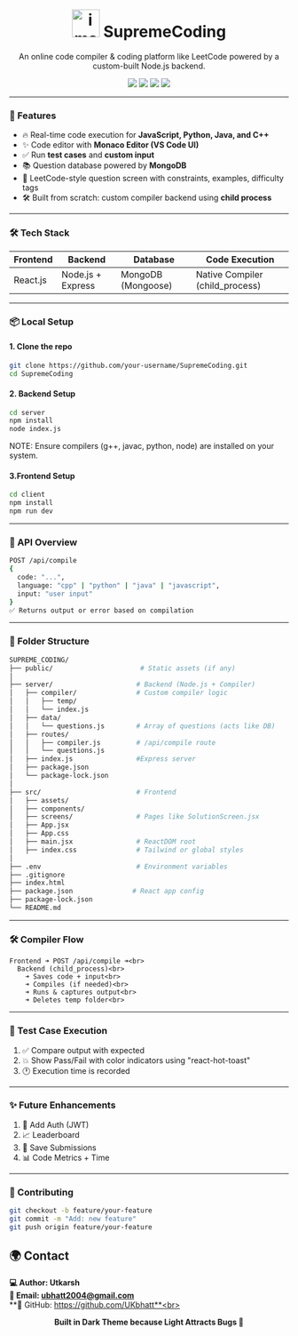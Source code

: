 

<h1 align="center"><img width="50" height="50" alt="image" src="https://github.com/user-attachments/assets/f9240e44-4901-44e6-b2f0-59989957dc6a" />
SupremeCoding</h1>
<p align="center">An online code compiler & coding platform like LeetCode powered by a custom-built Node.js backend.</p>
<p align="center">
  <img src="https://img.shields.io/badge/Online%20Compiler-Built%20with%20Node.js-blue?style=for-the-badge&logo=node.js" />
  <img src="https://img.shields.io/badge/MongoDB-Questions%20Database-green?style=for-the-badge&logo=mongodb" />
  <img src="https://img.shields.io/badge/ReactJS-Frontend-purple?style=for-the-badge&logo=react" />
  <img src="https://img.shields.io/badge/Monaco%20Editor-VS%20Code%20Feel-informational?style=for-the-badge&logo=visualstudiocode" />
</p>

---

### 🚀 Features

- 🔥 Real-time code execution for **JavaScript, Python, Java, and C++**
- ✨ Code editor with **Monaco Editor (VS Code UI)**
- ✅ Run **test cases** and **custom input**
- 📚 Question database powered by **MongoDB**
- 🧠 LeetCode-style question screen with constraints, examples, difficulty tags
- 🛠️ Built from scratch: custom compiler backend using **child process**

---

### 🛠️ Tech Stack

| Frontend | Backend | Database | Code Execution |
|----------|---------|----------|----------------|
| React.js | Node.js + Express | MongoDB (Mongoose) | Native Compiler (child_process) |

---

### 📦 Local Setup

#### 1. Clone the repo

```bash
git clone https://github.com/your-username/SupremeCoding.git
cd SupremeCoding
```

#### 2. Backend Setup
```bash
cd server
npm install
node index.js
```
NOTE: Ensure compilers (g++, javac, python, node) are installed on your system.
#### 3.Frontend Setup
```bash
cd client
npm install
npm run dev
```

---
### 🔄 API Overview
```bash
POST /api/compile
{
  code: "...",
  language: "cpp" | "python" | "java" | "javascript",
  input: "user input"
}
✅ Returns output or error based on compilation
```

---

### 📁 Folder Structure

```bash
SUPREME_CODING/
├── public/                      # Static assets (if any)
│
├── server/                     # Backend (Node.js + Compiler)
│   ├── compiler/               # Custom compiler logic
│   │   ├── temp/               
│   │   └── index.js         
│   ├── data/                   
│   │   └── questions.js        # Array of questions (acts like DB)
│   ├── routes/
│   │   ├── compiler.js         # /api/compile route
│   │   └── questions.js        
│   ├── index.js                #Express server
│   ├── package.json
│   └── package-lock.json
│
├── src/                        # Frontend
│   ├── assets/                 
│   ├── components/             
│   ├── screens/                # Pages like SolutionScreen.jsx
│   ├── App.jsx
│   ├── App.css
│   ├── main.jsx                # ReactDOM root
│   ├── index.css               # Tailwind or global styles
│
├── .env                        # Environment variables
├── .gitignore
├── index.html
├── package.json               # React app config
├── package-lock.json
└── README.md

```
---

### 🛠️ Compiler Flow
    Frontend ➜ POST /api/compile ➜<br>
      Backend (child_process)<br>
        ➜ Saves code + input<br>
        ➜ Compiles (if needed)<br>
        ➜ Runs & captures output<br>
        ➜ Deletes temp folder<br>

---

### 🧪 Test Case Execution
  1. ✅ Compare output with expected<br>
  2. 💥 Show Pass/Fail with color indicators using "react-hot-toast" <br>
  3. 🕐 Execution time is recorded<br>

---
### ✨ Future Enhancements
1. 🔐 Add Auth (JWT)<br>
2. 📈 Leaderboard<br>
3. 🧠 Save Submissions<br>
4. 📊 Code Metrics + Time<br>

---

### 🤝 Contributing
```bash
git checkout -b feature/your-feature
git commit -m "Add: new feature"
git push origin feature/your-feature
```
## 🌍 Contact
**💻 Author: Utkarsh**<br>
**📧 Email: ubhatt2004@gmail.com**<br>
**🐙 GitHub: https://github.com/UKbhatt**<br>

<p align="center">
  <b>Built in Dark Theme because Light Attracts Bugs 🐞</b>

</p>
